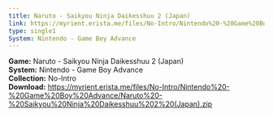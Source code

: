 ```yaml
---
title: Naruto - Saikyou Ninja Daikesshuu 2 (Japan)
link: https://myrient.erista.me/files/No-Intro/Nintendo%20-%20Game%20Boy%20Advance/Naruto%20-%20Saikyou%20Ninja%20Daikesshuu%202%20(Japan).zip
type: single1
System: Nintendo - Game Boy Advance
---
```

<b>Game:</b> Naruto - Saikyou Ninja Daikesshuu 2 (Japan)<br>
<b>System:</b> Nintendo - Game Boy Advance<br>
<b>Collection:</b> No-Intro<br>
<b>Download:</b> https://myrient.erista.me/files/No-Intro/Nintendo%20-%20Game%20Boy%20Advance/Naruto%20-%20Saikyou%20Ninja%20Daikesshuu%202%20(Japan).zip